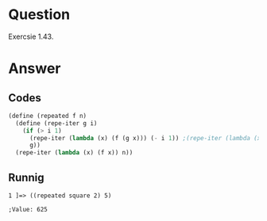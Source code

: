 # Question
Exercsie 1.43.

# Answer
## Codes
```scheme
(define (repeated f n)
  (define (repe-iter g i)
    (if (> i 1)
      (repe-iter (lambda (x) (f (g x))) (- i 1)) ;(repe-iter (lambda (x) (g (f x))) (- i 1)) also works
      g))
  (repe-iter (lambda (x) (f x)) n))
```

## Runnig
```
1 ]=> ((repeated square 2) 5)

;Value: 625
```
